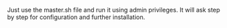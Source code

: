 Just use the master.sh file and run it using admin privileges. It will ask step by step for configuration and further installation.
